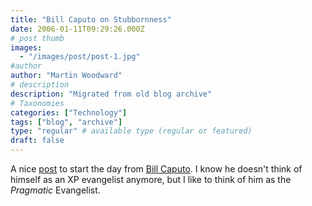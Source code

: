 ```yaml
---
title: "Bill Caputo on Stubbornness"
date: 2006-01-11T09:29:26.000Z
# post thumb
images:
  - "/images/post/post-1.jpg"
#author
author: "Martin Woodward"
# description
description: "Migrated from old blog archive"
# Taxonomies
categories: ["Technology"]
tags: ["blog", "archive"]
type: "regular" # available type (regular or featured)
draft: false
---
```


A nice [post](http://www.williamcaputo.com/archives/000256.html) to start the day from [Bill Caputo](http://www.williamcaputo.com/).  I know he doesn't think of himself as an XP evangelist anymore, but I like to think of him as the *Pragmatic* Evangelist.